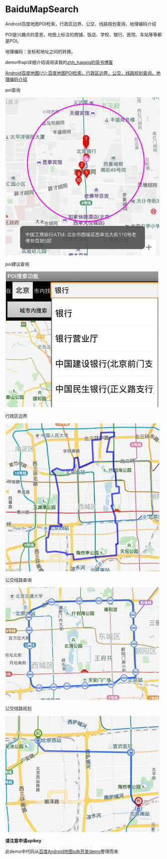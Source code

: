 # BaiduMapSearch
Android百度地图POI检索，行政区边界、公交、线路规划查询，地理编码介绍

POI是兴趣点的意思，地图上标注的商铺、饭店、学校、银行、医院、车站等等都是POI。

地理编码：坐标和地址之间的转换。

demo中api详细介绍请阅读我的[zhh_happig的简书博客](http://www.jianshu.com/u/d82bd37b1d29)

[Android百度地图(六):百度地图POI检索，行政区边界、公交、线路规划查询，地理编码介绍](http://www.jianshu.com/p/026fd4f96d4d)

poi查询

![github](/银行poi.png)


poi建议查询

![github](/建议查询.png)


行政区边界

![github](/西城区边界.png)


公交线路查询

![github](/地铁2号线.png)


公交线路规划

![github](/公交路径规划.png)


**请注意申请apikey**

此demo中代码从[百度Android地图sdk开发demo](http://lbsyun.baidu.com/sdk/download?selected=mapsdk_basicmap,mapsdk_searchfunction,mapsdk_lbscloudsearch,mapsdk_calculationtool,mapsdk_radar)整理而来


